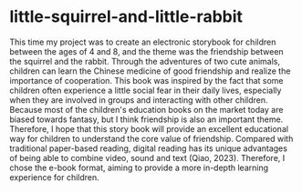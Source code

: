 # little-squirrel-and-little-rabbit
 This time my project was to create an electronic storybook for children between the ages of 4 and 8, and the theme was the friendship between the squirrel and the rabbit. Through the adventures of two cute animals, children can learn the Chinese medicine of good friendship and realize the importance of cooperation. This book was inspired by the fact that some children often experience a little social fear in their daily lives, especially when they are involved in groups and interacting with other children. Because most of the children's education books on the market today are biased towards fantasy, but I think friendship is also an important theme. Therefore, I hope that this story book will provide an excellent educational way for children to understand the core value of friendship. Compared with traditional paper-based reading, digital reading has its unique advantages of being able to combine video, sound and text (Qiao, 2023). Therefore, I chose the e-book format, aiming to provide a more in-depth learning experience for children.
